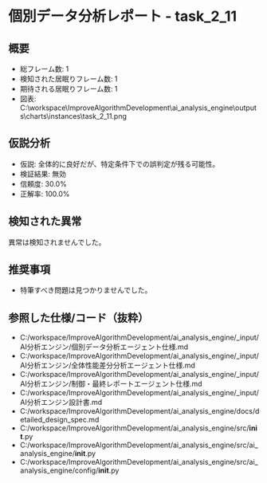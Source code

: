 # 個別データ分析レポート - task_2_11

## 概要
- 総フレーム数: 1
- 検知された居眠りフレーム数: 1
- 期待される居眠りフレーム数: 1
- 図表: C:\workspace\ImproveAlgorithmDevelopment\ai_analysis_engine\outputs\charts\instances\task_2_11.png

## 仮説分析
- 仮説: 全体的に良好だが、特定条件下での誤判定が残る可能性。
- 検証結果: 無効
- 信頼度: 30.0%
- 正解率: 100.0%

## 検知された異常

異常は検知されませんでした。


## 推奨事項

- 特筆すべき問題は見つかりませんでした。



## 参照した仕様/コード（抜粋）
- C:/workspace/ImproveAlgorithmDevelopment/ai_analysis_engine/_input/AI分析エンジン/個別データ分析エージェント仕様.md
- C:/workspace/ImproveAlgorithmDevelopment/ai_analysis_engine/_input/AI分析エンジン/全体性能差分分析エージェント仕様.md
- C:/workspace/ImproveAlgorithmDevelopment/ai_analysis_engine/_input/AI分析エンジン/制御・最終レポートエージェント仕様.md
- C:/workspace/ImproveAlgorithmDevelopment/ai_analysis_engine/_input/AI分析エンジン設計書.md
- C:/workspace/ImproveAlgorithmDevelopment/ai_analysis_engine/docs/detailed_design_spec.md
- C:/workspace/ImproveAlgorithmDevelopment/ai_analysis_engine/src/__init__.py
- C:/workspace/ImproveAlgorithmDevelopment/ai_analysis_engine/src/ai_analysis_engine/__init__.py
- C:/workspace/ImproveAlgorithmDevelopment/ai_analysis_engine/src/ai_analysis_engine/config/__init__.py


